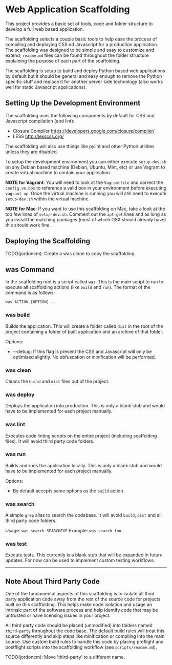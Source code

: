 Web Application Scaffolding
===========================

This project provides a basic set of tools, code and folder structure to
develop a full web based application.

The scaffolding selects a couple basic tools to help ease the process of
compiling and deploying CSS nd Javascript for a production application. The
scaffolding was designed to be simple and easy to customize and extend;
`readme.md` files can be found throughout the folder structure explaining the
purpose of each part of the scaffolding.

The scaffolding is setup to build and deploy Python based web applications by
default but it should be general and easy enough to remove the Python specific
stuff and replace it for another server side technology (also works well for
static Javascript applications).

Setting Up the Development Environment
--------------------------------------

The scaffolding uses the following components by default for CSS and Javascript
compilation (and lint):
 - Closure Compiler <https://developers.google.com/closure/compiler/>
 - LESS <http://lesscss.org/>

The scaffolding will also use things like pylint and other Python utilities
unless they are disabled.

To setup the development environment you can either execute `setup-dev.sh` on
any Debian based machine (Debian, Ubuntu, Mint, etc) or use Vagrant to create
virtual machine to contain your application.

**NOTE for Vagrant**: You will need to look at the `Vagrantfile` and correct
the `config.vm.box` to reference a valid box in your environment before
executing `vagrant up`. Once the virtual machine is running you will still need
to execute `setup-dev.sh` within the virtual machine.

**NOTE for Mac**: If you want to use this scaffolding on Mac, take a look at
the top few lines of `setup-dev.sh`. Comment out the `apt-get` lines and as
long as you install the matching packages (most of which OSX should already
have) this should work fine.

Deploying the Scaffolding
-------------------------

TODO(jordoncm): Create a was clone to copy the scaffolding.

was Command
-----------

In the scaffolding root is a script called `was`. This is the main script to
run to execute all scaffolding actions (like `build` and `run`). The format of
the command is as follows:

    was ACTION [OPTION]...

### was build ###

Builds the application. This will create a folder called `dist` in the root of
the project containing a folder of built application and an archive of that
folder.

Options:
  - --debug: If this flag is present the CSS and Javascript will only be
    optimized slightly. No obfuscation or minification will be performed.

### was clean ###

Cleans the `build` and `dist` files out of the project.

### was deploy ###

Deploys the application into production. This is only a blank stub and would
have to be implemented for each project manually.

### was lint ###

Executes code linting scripts on the entire project (including scaffolding
files). It will avoid third party code folders.

### was run ###

Builds and runs the application locally. This is only a blank stub and would
have to be implemented for each project manually.

Options:
  - By default accepts same options as the `build` action.

### was search ###

A simple `grep` alias to search the codebase. It will avoid `build`, `dist` and
all third party code folders.

Usage: `was search SEARCHEXP`
Example: `was search foo`

### was test ###

Execute tests. This currently is a blank stub that will be expanded in future
updates. For now can be used to implement custom testing workflows.

--------------------------------------------------------------------------------

Note About Third Party Code
---------------------------

One of the fundamental aspects of this scaffolding is to isolate all third
party application code away from the rest of the source code for projects built
on this scaffolding. This helps make code isolation and usage an intrinsic part
of the software process and help identify code that may be untrusted or have
licensing issues in your project.

All third party code should be placed (unmodified) into folders named
`third-party` throughout the code base. The default build rules will treat this
source differently and skip steps like minification or compiling into the main
source. Use custom build rules to handle this code by placing preflight and
postflight scripts into the scaffolding workflow (see `scripts/readme.md`).

TODO(jordoncm): Move 'third-party' to a different name.
